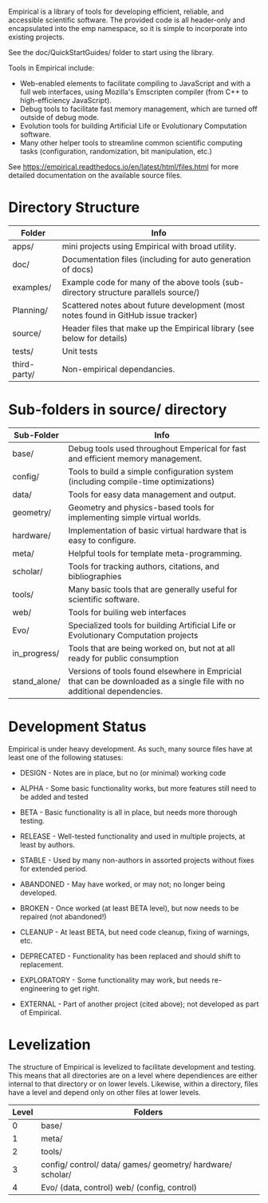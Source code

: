Empirical is a library of tools for developing efficient, reliable, and accessible scientific
software.  The provided code is all header-only and encapsulated into the emp namespace, so it
is simple to incorporate into existing projects.

See the doc/QuickStartGuides/ folder to start using the library.

Tools in Empirical include:
* Web-enabled elements to facilitate compiling to JavaScript and with a full web interfaces,
  using Mozilla's Emscripten compiler (from C++ to high-efficiency JavaScript).
* Debug tools to facilitate fast memory management, which are turned off outside of debug mode.
* Evolution tools for building Artificial Life or Evolutionary Computation software.
* Many other helper tools to streamline common scientific computing tasks (configuration,
  randomization, bit manipulation, etc.)

See https://empirical.readthedocs.io/en/latest/html/files.html for more detailed documentation
on the available source files.

# Directory Structure

| Folder       | Info
| ------------ | ----
| apps/        | mini projects using Empirical with broad utility.
| doc/         | Documentation files (including for auto generation of docs)
| examples/    | Example code for many of the above tools (sub-directory structure parallels source/)
| Planning/    | Scattered notes about future development (most notes found in GitHub issue tracker)
| source/      | Header files that make up the Empirical library (see below for details)
| tests/       | Unit tests
| third-party/ | Non-empirical dependancies.


# Sub-folders in source/ directory

| Sub-Folder  | Info
| ----------- | ----
| base/       | Debug tools used throughout Emperical for fast and efficient memory management.
| config/     | Tools to build a simple configuration system (including compile-time optimizations)
| data/       | Tools for easy data management and output.
| geometry/   | Geometry and physics-based tools for implementing simple virtual worlds.
| hardware/   | Implementation of basic virtual hardware that is easy to configure.
| meta/       | Helpful tools for template meta-programming.
| scholar/    | Tools for tracking authors, citations, and bibliographies
| tools/      | Many basic tools that are generally useful for scientific software.
| web/        | Tools for builing web interfaces
| Evo/        | Specialized tools for building Artificial Life or Evolutionary Computation projects
| in_progress/ | Tools that are being worked on, but not at all ready for public consumption
| stand_alone/ | Versions of tools found elsewhere in Empricial that can be downloaded as a single file with no additional dependencies.


# Development Status

Empirical is under heavy development.  As such, many source files have at least one of the
following statuses:

* DESIGN - Notes are in place, but no (or minimal) working code
* ALPHA - Some basic functionality works, but more features still need to be added and tested
* BETA - Basic functionality is all in place, but needs more thorough testing.
* RELEASE - Well-tested functionality and used in multiple projects, at least by authors.
* STABLE - Used by many non-authors in assorted projects without fixes for extended period.

* ABANDONED - May have worked, or may not; no longer being developed.
* BROKEN - Once worked (at least BETA level), but now needs to be repaired (not abandoned!)
* CLEANUP - At least BETA, but need code cleanup, fixing of warnings, etc.
* DEPRECATED - Functionality has been replaced and should shift to replacement.
* EXPLORATORY - Some functionality may work, but needs re-engineering to get right.
* EXTERNAL - Part of another project (cited above); not developed as part of Empirical.


# Levelization

The structure of Empirical is levelized to facilitate development and testing.  This means
that all directories are on a level where dependiences are either internal to that directory
or on lower levels.  Likewise, within a directory, files have a level and depend only on other
files at lower levels.

| Level | Folders
| ----  | ----
| 0 |  base/
| 1 |  meta/
| 2 |  tools/
| 3 |  config/  control/  data/  games/  geometry/  hardware/  scholar/
| 4 |  Evo/ (data, control)  web/ (config, control)
